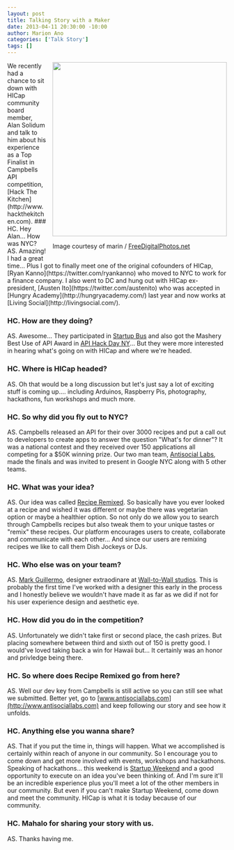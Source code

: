 ```yaml
--- 
layout: post
title: Talking Story with a Maker
date: 2013-04-11 20:30:00 -10:00
author: Marion Ano
categories: ['Talk Story']
tags: []
---
```

<div style="float: right; margin-left: 15px">
<a href="http://imgur.com/pssPOgh"><img src="http://i.imgur.com/pssPOgh.jpg" width="400" alt="" title="Hosted by imgur.com" /></a>
<br>
<p>Image courtesy of marin / <a href="http://www.freedigitalphotos.net" target="_blank">FreeDigitalPhotos.net</a></p>
</div>
We recently had a chance to sit down with HICap community board member, Alan Solidum and talk to him about his experience as a Top Finalist in Campbells API competition, [Hack The Kitchen](http://www.hackthekitchen.com).
### HC. Hey Alan... How was NYC?
AS. Amazing!  I had a great time... Plus I got to finally meet one of the original cofounders of HICap, [Ryan Kanno](https://twitter.com/ryankanno) who moved to NYC to work for a finance company.  I also went to DC and hung out with HICap ex-president, [Austen Ito](https://twitter.com/austenito) who was accepted in [Hungry Academy](http://hungryacademy.com/) last year and now works at [Living Social](http://livingsocial.com/).

### HC. How are they doing?
AS. Awesome...  They participated in [Startup Bus](http://startupbus.com/) and also got the Mashery Best Use of API Award in [API Hack Day NY](http://apihackdayny.eventbrite.com/)...  But they were more interested in hearing what's going on with HICap and where we're headed.

### HC. Where is HICap headed?
AS. Oh that would be a long discussion but let's just say a lot of exciting stuff is coming up.... including Arduinos, Raspberry Pis, photography, hackathons, fun workshops and much more.

### HC. So why did you fly out to NYC?
AS. Campbells released an API for their over 3000 recipes and put a call out to developers to create apps to answer the question "What's for dinner"?  It was a national contest and they received over 150 applications all competing for a $50K winning prize.  Our two man team, [Antisocial Labs](http://www.antisociallabs), made the finals and was invited to present in Google NYC along with 5 other teams.

### HC. What was your idea?
AS. Our idea was called [Recipe Remixed](http://www.reciperemixed.com).  So basically have you ever looked at a recipe and wished it was different or maybe there was vegetarian option or maybe a healthier option.  So not only do we allow you to search through Campbells recipes but also tweak them to your unique tastes or "remix" these recipes.  Our platform encourages users to create, collaborate and communicate with each other...  And since our users are remixing recipes we like to call them Dish Jockeys or DJs.

### HC. Who else was on your team?
AS. [Mark Guillermo](http://www.inmydna.com), designer extraodinare at [Wall-to-Wall studios](http://www.walltowall.com).  This is probably the first time I've worked with a designer this early in the process and I honestly believe we wouldn't have made it as far as we did if not for his user experience design and aesthetic eye.

### HC. How did you do in the competition?
AS. Unfortunately we didn't take first or second place, the cash prizes.  But placing somewhere between third and sixth out of 150 is pretty good.  I would've loved taking back a win for Hawaii but...  It certainly was an honor and privledge being there.

### HC. So where does Recipe Remixed go from here?
AS. Well our dev key from Campbells is still active so you can still see what we submitted.  Better yet, go to [www.antisociallabs.com](http://www.antisociallabs.com) and keep following our story and see how it unfolds.

### HC. Anything else you wanna share?
AS. That if you put the time in, things will happen.  What we accomplished is certainly within reach of anyone in our community.  So I encourage you to come down and get more involved with events, workshops and hackathons.  Speaking of hackathons... this weekend is [Startup Weekend](http://honolulu.startupweekend.org) and a good opportunity to execute on an idea you've been thinking of.  And I'm sure it'll be an incredible experience plus you'll meet a lot of the other members in our community.  But even if you can't make Startup Weekend, come down and meet the community.  HICap is what it is today because of our community.

### HC. Mahalo for sharing your story with us.
AS. Thanks having me.
